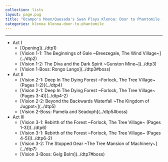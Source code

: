 ```yaml
---
collection: lists
layout: page.pug
title: "Ocampo's Moon/Quesada's Swan Plays Klonoa: Door to Phantomile - Masterlist"
categories: klonoa klonoa-door-to-phantomile
---
```


---

<ul class="section-wrapper">
	<li><span class="section-no">Act I</span>
		<ul class="masterlink-wrapper">
			<li>[Opening](../dtp1)</li>
			<li>[Vision 1-1: The Beginnings of Gale ~Breezegale, The Wind Village~](../dtp2)</li>
			<li>[Vision 1-2: The Diva and the Dark Spirit ~Gunston Mine~](../dtp3)</li>
			<li>[Vision 1-Boss: Rongo Lango](../dtp3#boss)</li>
		</ul>
	</li>
	<li><span class="section-no">Act II</span>
		<ul class="masterlink-wrapper">
			<li>[Vision 2-1: Deep In The Dying Forest ~Forlock, The Tree Village~ (Pages 1-2)](../dtp4)</li>
			<li>[Vision 2-1: Deep In The Dying Forest ~Forlock, The Tree Village~ (Pages 3-4)](../dtp4-2)</li>
			<li>[Vision 2-2: Beyond the Backwards Waterfall ~The Kingdom of Jugpot~](../dtp5)</li>
			<li>[Vision 2-Boss: Pamela and Seadoph](../dtp5#boss)</li>
		</ul>
	</li>
	<li><span class="section-no">Act III</span>
		<ul class="masterlink-wrapper">
			<li>[Vision 3-1: Rebirth of the Forest ~Forlock, The Tree Village~ (Pages 1-3)](../dtp6)</li>
			<li>[Vision 3-1: Rebirth of the Forest ~Forlock, The Tree Village~ (Pages 4-5)](../dtp6-2)</li>
			<li>[Vision 3-2: The Stopped Gear ~The Tree Mansion of Machinery~](../dtp7)</li>
			<li>[Vision 3-Boss: Gelg Bolm](../dtp7#boss)</li>
		</ul>
	</li>
	<!--<li><span class="section-no">Act IV</span>
		<ul class="masterlink-wrapper">
			<li>Vision 4-1: A Village In Danger ~The Ruin of the Wind Kingdom~</li>
		</ul>
	</li>-->
</ul>